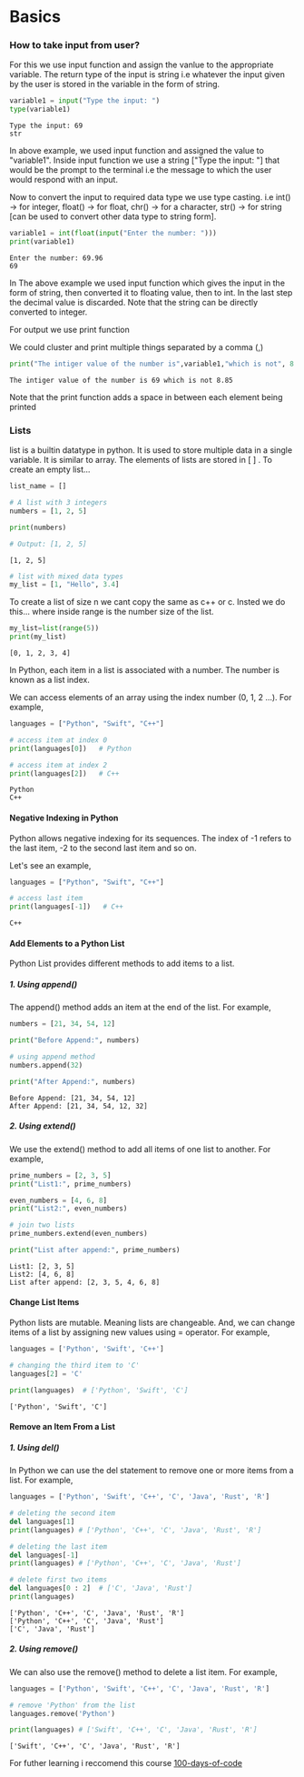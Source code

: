 # Basics
### How to take input from user? 
For this we use input function and assign the vanlue to the appropriate variable. The return type of the input is string i.e whatever the input given by the user is stored in the variable in the form of string.


```python
variable1 = input("Type the input: ")
type(variable1)
```

    Type the input: 69
    str



In above example, we used input function and assigned the value to "variable1". 
Inside input function we use a string ["Type the input: "] that would be the prompt to the terminal i.e the message to which the user would respond with an input.

Now to convert the input to required data type we use type casting.
i.e int() -> for integer, 
float() -> for float, 
chr() -> for a character, 
str() -> for string [can be used to convert other data type to string form].


```python
variable1 = int(float(input("Enter the number: ")))
print(variable1)
```

    Enter the number: 69.96
    69
    

In The above example we used input function which gives the input in the form of string, then converted it to floating value, then to int. In the last step the decimal value is discarded. Note that the string can be directly converted to integer.

For output we use print function 

We could cluster and print multiple things separated by a comma (,)


```python
print("The intiger value of the number is",variable1,"which is not", 8.85)
```

    The intiger value of the number is 69 which is not 8.85
    

Note that the print function adds a space in between each element being printed

### Lists

list is a builtin datatype in python. It is used to store multiple data in a single variable. It is similar to array. The elements of lists are stored in [ ] . To create an empty list...


```python
list_name = []
```


```python
# A list with 3 integers
numbers = [1, 2, 5]

print(numbers)

# Output: [1, 2, 5] 
```

    [1, 2, 5]
    


```python
# list with mixed data types
my_list = [1, "Hello", 3.4]
```

To create a list of size n we cant copy the same as c++ or c. Insted we do this... where inside range is the number size of the list.


```python
my_list=list(range(5))
print(my_list)
```

    [0, 1, 2, 3, 4]
    

In Python, each item in a list is associated with a number. The number is known as a list index.

We can access elements of an array using the index number (0, 1, 2 …). For example,


```python
languages = ["Python", "Swift", "C++"]

# access item at index 0
print(languages[0])   # Python

# access item at index 2
print(languages[2])   # C++
```

    Python
    C++
    

#### Negative Indexing in Python
Python allows negative indexing for its sequences. The index of -1 refers to the last item, -2 to the second last item and so on.

Let's see an example,


```python
languages = ["Python", "Swift", "C++"]

# access last item 
print(languages[-1])   # C++
```

    C++
    

#### Add Elements to a Python List
Python List provides different methods to add items to a list.

##### 1. Using append()

The append() method adds an item at the end of the list. For example,


```python
numbers = [21, 34, 54, 12]

print("Before Append:", numbers)

# using append method
numbers.append(32)

print("After Append:", numbers)
```

    Before Append: [21, 34, 54, 12]
    After Append: [21, 34, 54, 12, 32]
    

##### 2. Using extend()

We use the extend() method to add all items of one list to another. For example,


```python
prime_numbers = [2, 3, 5]
print("List1:", prime_numbers)

even_numbers = [4, 6, 8]
print("List2:", even_numbers)

# join two lists
prime_numbers.extend(even_numbers)

print("List after append:", prime_numbers) 
```

    List1: [2, 3, 5]
    List2: [4, 6, 8]
    List after append: [2, 3, 5, 4, 6, 8]
    

#### Change List Items
Python lists are mutable. Meaning lists are changeable. And, we can change items of a list by assigning new values using = operator. For example,


```python
languages = ['Python', 'Swift', 'C++']

# changing the third item to 'C'
languages[2] = 'C'

print(languages)  # ['Python', 'Swift', 'C']
```

    ['Python', 'Swift', 'C']
    

#### Remove an Item From a List
##### 1. Using del()

In Python we can use the del statement to remove one or more items from a list. For example,


```python
languages = ['Python', 'Swift', 'C++', 'C', 'Java', 'Rust', 'R']

# deleting the second item
del languages[1]
print(languages) # ['Python', 'C++', 'C', 'Java', 'Rust', 'R']

# deleting the last item
del languages[-1]
print(languages) # ['Python', 'C++', 'C', 'Java', 'Rust']

# delete first two items
del languages[0 : 2]  # ['C', 'Java', 'Rust']
print(languages)
```

    ['Python', 'C++', 'C', 'Java', 'Rust', 'R']
    ['Python', 'C++', 'C', 'Java', 'Rust']
    ['C', 'Java', 'Rust']
    

##### 2. Using remove()

We can also use the remove() method to delete a list item. For example,


```python
languages = ['Python', 'Swift', 'C++', 'C', 'Java', 'Rust', 'R']

# remove 'Python' from the list
languages.remove('Python')

print(languages) # ['Swift', 'C++', 'C', 'Java', 'Rust', 'R']
```

    ['Swift', 'C++', 'C', 'Java', 'Rust', 'R']

For futher learning i reccomend this course [100-days-of-code](https://www.udemy.com/course/100-days-of-code/)